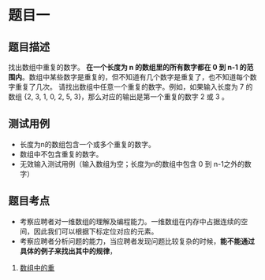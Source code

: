 # 题目一

## 题目描述
找出数组中重复的数字。
**在一个长度为 n 的数组里的所有数字都在 0 到 n-1 的范围内**。数组中某些数字是重复的，但不知道有几个数字是重复了，也不知道每个数字重复了几次。
请找出数组中任意一个重复的数字。例如，如果输入长度为 7 的数组 {2, 3, 1, 0, 2, 5, 3}，那么对应的输出是第一个重复的数字 2 或 3 。
## 测试用例
* 长度为n的数组包含一个或多个重复的数字。
* 数组中不包含重复的数字。
* 无效输入测试用例（输入数组为空；长度为n的数组中包含 0 到 n-1之外的数字）

## 题目考点
* 考察应聘者对一维数组的理解及编程能力。一维数组在内存中占据连续的空间，因此我们可以根据下标定位对应的元素。
* 考察应聘者分析问题的能力，当应聘者发现问题比较复杂的时候，**能不能通过具体的例子来找出其中的规律**，

1. [数组中的重](https://github.com/zdong2080/Kais-LC-Garden/edit/main/%E5%89%91%E6%8C%87Offer/%E9%9D%A2%E8%AF%95%E9%A2%983%EF%BC%9A%E6%95%B0%E7%BB%84%E4%B8%AD%E9%87%8D%E5%A4%8D%E7%9A%84%E6%95%B0%E5%AD%97.md)
